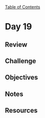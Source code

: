 
[Table of Contents](/README.md)

# Day 19

## Review

## Challenge

## Objectives

## Notes

## Resources
    
